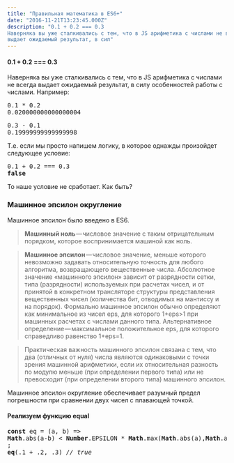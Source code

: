 ```yaml
---
title: "Правильная математика в ES6+"
date: "2016-11-21T13:23:45.000Z"
description: "0.1 + 0.2 === 0.3
Наверняка вы уже сталкивались с тем, что в JS арифметика с числами не всегда
выдает ожидаемый результат, в сил"
---
```


<h4>0.1 + 0.2 === 0.3</h4>
<p>Наверняка вы уже сталкивались с тем, что в JS арифметика с числами не всегда выдает ожидаемый результат, в силу особенностей работы с числами. Например:</p>
<pre>0.1 * 0.2<br>0.020000000000000004</pre>
<pre>0.3 - 0.1<br>0.19999999999999998</pre>
<p>Т.е. если мы просто напишем логику, в которое однажды произойдет следующее условие:</p>
<pre>0.1 + 0.2 === 0.3<br><strong>false</strong></pre>
<p>То наше условие не сработает. Как быть?</p>
<h3>Машинное эпсилон округление</h3>
<p>Машинное эпсилон было введено в ES6.</p>
<blockquote><p>
<strong>Машинный ноль</strong> — числовое значение с таким отрицательным порядком, которое воспринимается машиной как ноль.</p></blockquote>
<blockquote><p>
<strong>Машинное эпсилон</strong> — числовое значение, меньше которого невозможно задавать относительную точность для любого алгоритма, возвращающего вещественные числа. Абсолютное значение «машинного эпсилон» зависит от разрядности сетки, типа (разрядности) используемых при расчетах чисел, и от принятой в конкретном трансляторе структуры представления вещественных чисел (количества бит, отводимых на мантиссу и на порядок). Формально машинное эпсилон обычно определяют как минимальное из чисел eps, для которого 1+eps&gt;1 при машинных расчетах с числами данного типа. Альтернативное определение — максимальное положительное eps, для которого справедливо равенство 1+eps=1.</p></blockquote>
<blockquote><p>Практическая важность машинного эпсилон связана с тем, что два (отличных от нуля) числа являются одинаковыми с точки зрения машинной арифметики, если их относительная разность по модулю меньше (при определении первого типа) или не превосходит (при определении второго типа) машинного эпсилон.</p></blockquote>
<p>Машинное эпсилон округление обеспечивает разумный предел погрешности при сравнении двух чисел с плавающей точкой.</p>
<h4>Реализуем функцию equal</h4>
<pre><strong>const</strong> eq = (a, b) =&gt;<br><strong>Math</strong>.abs(a-b) &lt; <strong>Number</strong>.EPSILON * <strong>Math</strong>.max(<strong>Math</strong>.abs(a),<strong>Math</strong>.abs(b))<br>;<br><strong>eq</strong>(.1 + .2, .3) <em>// true</em></pre>


